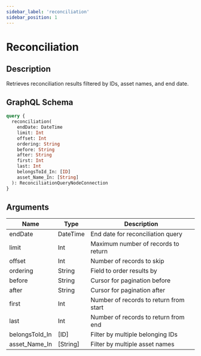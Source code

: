 ```yaml
---
sidebar_label: 'reconciliation'
sidebar_position: 1
---
```

# Reconciliation

## Description
Retrieves reconciliation results filtered by IDs, asset names, and end date.

## GraphQL Schema
```graphql
query {
  reconciliation(
    endDate: DateTime
    limit: Int
    offset: Int
    ordering: String
    before: String
    after: String
    first: Int
    last: Int
    belongsToId_In: [ID]
    asset_Name_In: [String]
  ): ReconciliationQueryNodeConnection
}
```

## Arguments
| Name | Type | Description |
|------|------|-------------|
| endDate | DateTime | End date for reconciliation query |
| limit | Int | Maximum number of records to return |
| offset | Int | Number of records to skip |
| ordering | String | Field to order results by |
| before | String | Cursor for pagination before |
| after | String | Cursor for pagination after |
| first | Int | Number of records to return from start |
| last | Int | Number of records to return from end |
| belongsToId_In | [ID] | Filter by multiple belonging IDs |
| asset_Name_In | [String] | Filter by multiple asset names |